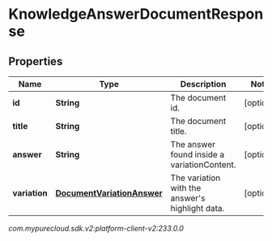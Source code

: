 # KnowledgeAnswerDocumentResponse


## Properties

| Name | Type | Description | Notes |
| ------------ | ------------- | ------------- | ------------- |
| **id** | **String** | The document id. |  [optional] |
| **title** | **String** | The document title. |  [optional] |
| **answer** | **String** | The answer found inside a variationContent. |  [optional] |
| **variation** | [**DocumentVariationAnswer**](DocumentVariationAnswer) | The variation with the answer's highlight data. |  [optional] |




_com.mypurecloud.sdk.v2:platform-client-v2:233.0.0_
